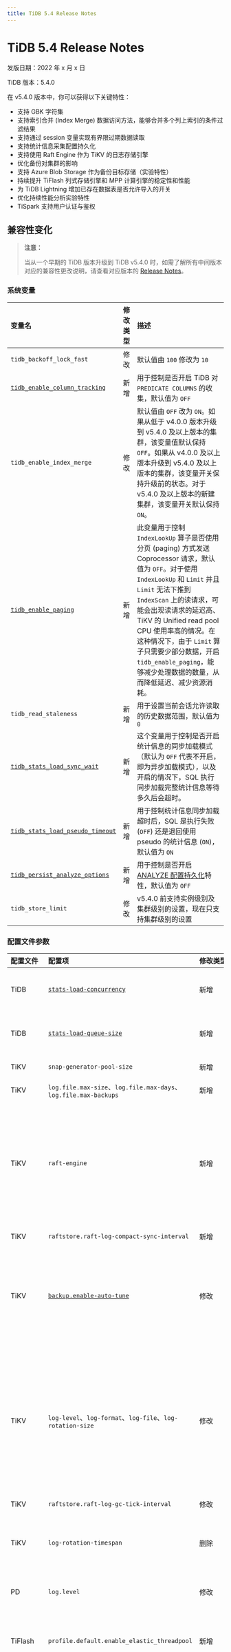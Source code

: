 ```yaml
---
title: TiDB 5.4 Release Notes
---
```


# TiDB 5.4 Release Notes

发版日期：2022 年 x 月 x 日

TiDB 版本：5.4.0

在 v5.4.0 版本中，你可以获得以下关键特性：

+ 支持 GBK 字符集
+ 支持索引合并 (Index Merge) 数据访问方法，能够合并多个列上索引的条件过滤结果
+ 支持通过 session 变量实现有界限过期数据读取
+ 支持统计信息采集配置持久化
+ 支持使用 Raft Engine 作为 TiKV 的日志存储引擎
+ 优化备份对集群的影响
+ 支持 Azure Blob Storage 作为备份目标存储（实验特性）
+ 持续提升 TiFlash 列式存储引擎和 MPP 计算引擎的稳定性和性能
+ 为 TiDB Lightning 增加已存在数据表是否允许导入的开关
+ 优化持续性能分析实验特性
+ TiSpark 支持用户认证与鉴权

## 兼容性变化

> **注意：**
>
> 当从一个早期的 TiDB 版本升级到 TiDB v5.4.0 时，如需了解所有中间版本对应的兼容性更改说明，请查看对应版本的 [Release Notes](/releases/release-notes.md)。

### 系统变量

|  变量名    |  修改类型    |  描述    |
| :---------- | :----------- | :----------- |
|  `tidb_backoff_lock_fast` | 修改 | 默认值由 `100` 修改为 `10` |
|  [`tidb_enable_column_tracking`](/system-variables.md#tidb_enable_column_tracking-从-v540-版本开始引入) | 新增 | 用于控制是否开启 TiDB 对 `PREDICATE COLUMNS` 的收集，默认值为 `OFF` |
| `tidb_enable_index_merge` | 修改 | 默认值由 `OFF` 改为 `ON`。如果从低于 v4.0.0 版本升级到 v5.4.0 及以上版本的集群，该变量值默认保持 `OFF`。如果从 v4.0.0 及以上版本升级到 v5.4.0 及以上版本的集群，该变量开关保持升级前的状态。对于 v5.4.0 及以上版本的新建集群，该变量开关默认保持 `ON`。 |
| [`tidb_enable_paging`](/system-variables.md#tidb_enable_paging-从-v540-版本开始引入)  | 新增 | 此变量用于控制 `IndexLookUp` 算子是否使用分页 (paging) 方式发送 Coprocessor 请求，默认值为 `OFF`。对于使用 `IndexLookUp` 和 `Limit` 并且 `Limit` 无法下推到 `IndexScan` 上的读请求，可能会出现读请求的延迟高、TiKV 的 Unified read pool CPU 使用率高的情况。在这种情况下，由于 `Limit` 算子只需要少部分数据，开启 `tidb_enable_paging`，能够减少处理数据的数量，从而降低延迟、减少资源消耗。 |
| `tidb_read_staleness` | 新增 | 用于设置当前会话允许读取的历史数据范围，默认值为 `0` |
| [`tidb_stats_load_sync_wait`](/system-variables.md#tidb_stats_load_sync_wait-从-v540-版本开始引入) | 新增 | 这个变量用于控制是否开启统计信息的同步加载模式（默认为 `OFF` 代表不开启，即为异步加载模式），以及开启的情况下，SQL 执行同步加载完整统计信息等待多久后会超时。 |
| [`tidb_stats_load_pseudo_timeout`](/system-variables.md#tidb_stats_load_pseudo_timeout-从-v540-版本开始引入) | 新增 | 用于控制统计信息同步加载超时后，SQL 是执行失败 (`OFF`) 还是退回使用 pseudo 的统计信息 (`ON`)，默认值为 `ON` |
| [`tidb_persist_analyze_options`](/system-variables.md#tidb_persist_analyze_options-从-v540-版本开始引入)  | 新增  | 用于控制是否开启 [ANALYZE 配置持久化](/statistics.md#analyze-配置持久化)特性，默认值为 `OFF` |
| `tidb_store_limit` | 修改 | v5.4.0 前支持实例级别及集群级别的设置，现在只支持集群级别的设置 |

### 配置文件参数

|  配置文件    |  配置项    |  修改类型    |  描述    |
| :---------- | :----------- | :----------- | :----------- |
| TiDB | [`stats-load-concurrency`](/tidb-configuration-file.md#stats-load-concurrency-从-v540-版本开始引入) | 新增 |  用于设置 TiDB 统计信息同步加载功能可以并发处理的最大列数，默认值为 `5`             |
| TiDB | [`stats-load-queue-size`](/tidb-configuration-file.md#stats-load-queue-size-从-v540-版本开始引入)   | 新增 |  用于设置 TiDB 统计信息同步加载功能最多可以缓存多少列的请求，默认值为 `1000`             |
| TiKV | `snap-generator-pool-size` | 新增 | `snap-generator` 线程池大小，默认值为 `2` |
| TiKV | `log.file.max-size`、`log.file.max-days`、`log.file.max-backups` | 新增  | 参数说明见 [TiKV 配置文件 - log.file](/tikv-configuration-file.md#logfile-从-v540-版本开始引入)。 |
| TiKV | `raft-engine` | 新增 | 包含 `enable`、`dir`、`batch-compression-threshold`、`bytes-per-sync`、`target-file-size`、`purge-threshold`、`recovery-mode`、`recovery-read-block-size`、`recovery-read-block-size`、`recovery-threads`，详情参见 [TiKV 配置文件：raft-engine](/tikv-configuration-file.md#raft-engine)。|
| TiKV | `raftstore.raft-log-compact-sync-interval` | 新增 | 控制 CompactLog 命令的间隔，默认值为 `2s` |
| TiKV | [`backup.enable-auto-tune`](/tikv-configuration-file.md#enable-auto-tune-从-v54-版本开始引入) | 修改 | 在 v5.3.0 中默认值为 `false`，自 v5.4.0 起默认值改为 `true`。表示在集群资源占用率较高的情况下，是否允许 BR 自动限制备份使用的资源，减少对集群的影响。在默认配置下，备份速度可能下降。 |
| TiKV | `log-level`、`log-format`、`log-file`、`log-rotation-size` | 修改 | 将 TiKV log 参数名替换为与 TiDB log 参数一致的参数名，即 `log.level`、`log.format`、`log.file.filename`、`log.enable-timestamp`。如果只设置了原参数、且把其值设为非默认值，原参数与新参数会保持兼容；如果同时设置了原参数和新参数，则会使用新参数。详情参见 [TiKV 配置文件 - log](/tikv-configuration-file.md#log-从-v540-版本开始引入)。 |
| TiKV | `raftstore.raft-log-gc-tick-interval` | 修改 | 默认值修改为 `3s` |
| TiKV  |  `log-rotation-timespan`  | 删除 |  轮换日志的时间跨度。当超过该时间跨度，日志文件会被轮换，即在当前日志文件的文件名后附加一个时间戳，并创建一个新文件。 |
| PD | `log.level` | 修改 | 默认值由 "INFO" 改为 "info"，保证大小写不敏感 |
| TiFlash | `profile.default.enable_elastic_threadpool` | 新增  |  表示是否启用可自动扩展的线程池。打开该配置项可以显著提高 TiFlash 在高并发场景的 CPU 利用率。默认值为 `false`。|
| TiFlash | [`storage.format_version`](/tiflash/tiflash-configuration.md#配置文件-tiflashtoml) | 新增 | 表示 DTFile 储存文件格式，默认值为 `2`，该格式在数据文件中内嵌哈希值。也可以设置为 `3`，该格式包含元数据，标记数据校验，支持多种哈希算法。|
| TiFlash | `logger.count` | 修改 | 默认值修改为 `10` |
| TiFlash | `status.metrics_port` | 修改 | 默认值修改为 `8234` |
| TiFlash | `raftstore.apply-pool-size` | 新增 | 处理 Raft 数据落盘的线程池中线程的数量，默认值为 `4`。 |
| TiFlash | `raftstore.store-pool-size` | 新增 | 处理 Raft 的线程池中线程的数量，即 Raftstore 线程池的大小，默认值为 `4`。 |
| TiDB Data Migration (DM) | [`collation_compatible`](/dm/task-configuration-file-full.md#完整配置文件示例) | 同步 CREATE 语句中缺省 Collation 的方式，可选 "loose" 和 "strict"，默认为 "loose"。 |
| TiCDC | `enable-tidb-extension` | 新增 |  开启该配置项后，TiCDC 在 Canal-JSON 协议格式中附加 TiDB 扩展字段。                  |
| TiCDC | `max-message-bytes` | 修改 | 将 Kafka sink 模块的 `max-message-bytes` 默认值设置为 `104857601`（10MB）  |
| TiCDC | `partition-num`      | 修改 | 将 Kafka Sink `partition-num` 的默认值改由 `4` 为 `3`，使 TiCDC 更加平均地分发消息到各个 Kafka partition |
| TiDB Lightning | `meta-schema-name` | 修改 | 此配置项控制 TiDB Lightning 在目标 TiDB 中保存 metadata 对应的 schema name。从 v5.4.0 开始，只在开启了并行导入功能时（对应配置为 `tikv-importer.incremental-import = true` ），才会在目标 TiDB 中创建此库。 |
| TiDB Lightning | `task-info-schema-name` |  新增  | 用于配置当 Lightning 检测到冲突数据时，对应冲突数据存储的库名，默认值为 "lightning_task_info"。如果没有开启冲突检测功能，则无需配置此参数。  |
| TiDB Lightning | `incremental-import` | 新增 | 是否允许向已存在数据的表导入数据。默认值为 false |

### 其他

- TiDB Dashboard 默认不再使用 `root` + 空密码登录。

    从 v5.4.0开始，使用 TiUP 启动集群时推荐使用 `start --initial`。执行该操作启动集群后，会为 `root` 账号自动生成一个随机密码，`root` 账号登录 Dashboard 需要使用这个密码。

- 为 TiDB 和 PD 之间新增接口。使用 `information_schema.TIDB_HOT_REGIONS_HISTORY` 系统表时，TiDB 需要使用匹配的 PD 版本。
- TiDB Server、PD Server 和 TiKV Server 将采用统一的参数命名方式来管理日志命名、输出格式、轮转和过期的规则。参见 [TiKV 配置文件 - log](/tikv-configuration-file.md#log-从-v540-版本开始引入)。

## 新功能

### SQL

- **TiDB 从 v5.4.0 起支持 GBK 字符集**

    在 v5.4.0 前，TiDB 支持 `ascii`、`binary`、`latin1`、`utf8` 和 `utf8mb4` 字符集。为了更好的支持中文用户，TiDB 从 v5.4.0 版本开始支持 GBK 字符集，同时支持 `gbk_bin` 和 `gbk_chinese_ci` 两种排序规则（在使用这两种排序规则前需要开启 TiDB 配置项 `new_collations_enabled_on_first_bootstrap`）。

在使用 GBK 字符集时，需要注意兼容性限制，详情参考[字符集和排序 - GBK](/character-set-gbk.md)。

### 安全

- **TiSpark 支持用户认证与鉴权**

    TiSpark 提供数据库和表级别的读写授权验证以及数据库用户认证验证。开启该功能后，能避免业务侧未经授权运行抽数等批量任务获取数据，提高线上集群的稳定性和数据安全性。从 TiSpark v2.5.0 起开始支持。

    该功能默认关闭。开启后，如果用户没有对应的权限，通过 TiSpark 操作会抛出对应的异常。

### 性能

- **新增 Raft Engine（实验特性）**

    支持使用 [Raft Engine](https://github.com/tikv/raft-engine) 作为 TiKV 的日志存储引擎。与使用 RocksDB 相比，Raft Engine 可以减少至多 40% 的 TiKV I/O 写流量和 10% 的 CPU 使用，同时在特定负载下提升 5% 左右前台吞吐，减少 20% 尾延迟。

    由于 Raft Engine 涉及数据格式改动，目前仍属于实验特性，并默认关闭。同时请注意最新的 Raft Engine 不与 v5.4.0 版本前的 Raft Engine 兼容。因此在进行跨越 v5.4.0 版本的升级和降级之前，需要确保已有 TiKV 节点上的 Raft Engine 已被关闭。

    [用户文档](/tikv-configuration-file.md#raft-engine)

- **持续提升 TiFlash 列式存储引擎和 MPP 计算引擎的稳定性和性能**

    - 支持将更多函数下推至 MPP 引擎
        - 字符串函数：`LPAD()`、`RPAD()`、`STRCMP()`
        - 日期时间函数：`ADDDATE()`、`DATE_ADD()`、`DATE_SUB()`、`SUBDATE()`、`QUARTER()`
    - 引入动态线程池，提升资源利用率（实验特性）
    - 新增或修改一些 TiFlash 已有配置的默认值，提升 TiFlash 的性能和稳定性
    - 提升由行存到列存数据同步处理时对 raft log 的解码 (decoding) 效率，使 CPU 使用率降低达 90%
    - TiFlash 调整了文件系统中 Delta Tree 相关的默认参数，使之更适合一般的生产环境

- **通过 session 变量实现有界限过期数据读取**

    TiDB 是基于 Raft 协议的多副本分布式数据库。面对高并发，高吞吐业务场景，可以通过follower 节点实现读性能扩展，构建读写分离架构。

    针对不同的业务场景，follower 提供强一致读和弱一致过期读两种读模式。强一致读满足数据实时性要求严格的业务场景，但是因为 leader 和 follower 的数据同步延迟、吞吐较低、延迟较高，特别是在跨机房架构下延迟问题被进一步放大。

    在对数据实时性要求不高的业务场景下，可以选择过期读模式。使用该模式可以降低延迟和提升吞吐。TiDB 目前支持通过显示只读事务或 SQL 语句的方式实现过期读。两种方式均支持指定时间的精确过期读和指定时间边界的过期读两种模式，详细用法请参考[过期读文档](/read-historical-data.md)。

    从 v5.4.0 版本开始 TiDB 支持通过 session 变量设置有界限过期读，进一步提升易用性，具体设置如下：

    ```sql
    set @@tidb_replica_read=leader_and_follower
    set @@tidb_read_staleness="-5"
    ```

    通过该设置，可以实现就近选取 leader 或 follower 节点，并读取 5 秒钟前的最新过期数据，满足准实时场景下低延迟高吞吐数据访问的业务诉求，降低研发门槛，提升易用性。

- **TiDB 正式发布索引合并 (Index Merge) 功能**

    [索引合并](/explain-index-merge.md) 是在 TiDB v4.0 版本中作为实验特性引入的一种查询执行方式的优化，可以大幅提高查询在扫描多列数据时条件过滤的效率。例如对以下的查询，若 `WHERE` 子句中两个 `OR` 连接的过滤条件在各自包含的 _key1_ 与 _key2_ 两个列上都存在索引，则 _索引合并_ 可以同时利用  _key1_ 与 _key2_ 上的索引分别进行过滤，然后合并出最终的结果。

    ```sql
    SELECT * FROM table WHERE key1 <= 100 OR key2 = 200;
    ```

    以往 TiDB 在一个表上的查询只能使用一个索引，无法同时使用多个索引进行条件过滤。相较以往，_索引合并_ 避免了此情况下可能不必要的大量数据扫描，也可以使得需要灵活查询不特定多列数据组合的用户利用单列上的索引达到高效稳定的查询，无需大量构建多列复合索引。

    本版本正式发布了 _索引合并 (Index Merge)_ 特性，但仍存在以下的使用条件和限制（详情请参见[用户文档](/explain-index-merge.md)）：

    目前 TiDB 的 _索引合并_ 优化只限于 _析取范式_ (X<sub>1</sub> ⋁ X<sub>2</sub> ⋁ …X<sub>n</sub>)，即 `WHERE` 子句中过滤条件连接词为 `OR`。

    如果全新部署的集群版本为 v5.4.0 或以上，此特性默认开启。如果从 v5.4.0 以前的版本升级到 v5.4.0 或以上，默认保持升级前此特性的开关状态（v4.0.0 之前无此项特性的版本默认关闭），由用户决定是否开启。

- **支持收集部分列的统计信息（实验特性）**
    
    执行 SQL 语句时，优化器在大多数情况下只会用到部分列（例如， `WHERE`、`JOIN`、`ORDER BY`、`GROUP BY` 子句中用到的列）的统计信息。这些被优化器用到的列称为 `PREDICATE COLUMNS`。
    
    从 v5.4.0 开始，TiDB 引入了收集部分列的统计信息的特性（默认关闭），支持只收集指定列或者 `PREDICATE COLUMNS` 的统计信息，极大地降低了收集统计信息的开销。
    
    [用户文档](/statistics.md#收集部分列的统计信息)
    
- **支持统计信息的同步加载（实验特性）**

    从 v5.4.0 开始，TiDB 引入了统计信息同步加载的特性（默认关闭），支持执行当前 SQL 语句时将直方图、TopN、CMSketch 等占用空间较大的统计信息同步加载到内存，提高该 SQL 语句优化时统计信息的完整性。
    
    [用户文档](/statistics.md#统计信息的加载)

### 稳定性

- **支持统计信息采集配置持久化**

    统计信息是优化器生成执行计划时所参考的基础信息之一，统计信息的准确性直接影响生成的执行计划是否合理。为了保证统计信息的准确性，有时候需要针对不同的表、分区、索引设置不同的采集配置项。

    TiDB 从 v5.4.0 版本开始支持 `ANALYZE` 配置持久化功能，方便后续收集统计信息时沿用已有配置项。
    
    `ANALYZE` 配置持久化功能默认开启（系统变量 `tidb_analyze_version = 2` 且 `tidb_persist_analyze_options = true`），用于记录手动执行 `ANALYZE` 语句时指定的持久化配置项。记录后，当 TiDB 下一次自动更新统计信息或者你手动收集统计信息但未指定配置项时，TiDB 会按照记录的配置项收集统计信息。
    
    [用户文档](/statistics.md#analyze-配置持久化)


## 高可用和容灾

- **优化备份对集群的影响**

    Backup & Restore (BR) 增加了备份线程自动调节功能（默认开启）。该功能通过监控集群资源的使用率自动调节备份的线程数的方式，降低备份过程对集群的影响。在某些 Case 验证中，通过增加集群用于备份的资源和开启备份线程自动调节功能，备份的影响可以降低到 10% 以下。
    详细文档请阅读 [BR 自动调节](/br/br-features.md#自动调节-从-v54-版本开始引入)。

- **支持 Azure Blob Storage 作为备份目标存储（实验特性）**

    Backup & Restore (BR) 支持 Azure Blob Storage 作为备份的远端目标存储。在 Azure Cloud 环境部署 TiDB 的用户，可以支持使用该功能将集群数据备份到 Azure Blob Storage 服务中。

    该功能目前是实验特性，详细情况参考 [BR 支持 Azure Blob Storage 远端存储](/br/backup-and-restore-azblob.md)。


### 数据迁移

- **为 TiDB Lightning 增加已存在数据表是否允许导入的开关**

    为 TiDB Lightning 增加 `incremental-import` 开关。默认值为 `false`，表明目标表已存在数据时将不会执行导入。将默认值改为 `true` 则继续导入。注意，当使用并行导入特性时，需要将该配置项设为 `true`。

- **为 TiDB Lightning 增加新参数，用于在并行导入模式下保存各个 TiDB Lightning 实例元信息的 schema 名字 **

     为 TiDB Lightning 增加 `meta-schema-name` 参数。在并行导入模式下，该参数用于在目标集群保存各个 TiDB Lightning 实例元信息的 schema 名字，默认值为 "lightning_metadata"。对于参与同一批并行导入的每个 TiDB Lightning 实例，必须将此配置项设置为相同的值，否则将无法确保导入数据的正确性。

- **在 TiDB Lightning 中添加重复数据的检测**

    在 `backend=local` 模式下，数据导入完成之前 TiDB Lightning 会输出冲突数据，然后从数据库中删除这些冲突数据。用户可以在导入完成后解析冲突数据，并根据业务规则选择适合的数据进行插入。建议根据冲突数据清洗上游数据源，避免在后续增量数据迁移阶段遇到冲突数据而造成数据不一致。

- **在 TiDB Data Migration (DM) 中 优化 relay log 的使用方式**

    - 恢复 `source` 配置中 `enable-relay` 开关
    - 增加 `start-relay` 或 `stop-relay` 命令中动态开启或关闭 relay log 的功能
    - relay log 的开启状态与 `source` 绑定，source 迁移到任意 DM-worker 均保持原有开启或关闭状态
    - relay log 的存放路径移至 DM-worker 配置文件

- **在 DM 中优化[排序规则](/character-set-and-collation.md)的处理方式**

    增加 collation_compatible 开关，支持 strict 和 loose（默认）两种模式：

    - 如果对排序规则要求不严格，允许上下游查询结果排序规则不一致，使用默认的 loose 模式可以避免报错。
    - 如果对排序规则要求严格，业务要求排序规则必须一致，则应当使用 strict 模式。但如果下游不支持上游缺省的 collation，同步可能会报错。

- **在 DM 中优化 `transfer source`，支持平滑执行同步任务**

    当 DM-worker 所在各节点负载不均衡时，`transfer source` 命令可用于手动将某 `source` 配置迁移到其他节点。优化后的 `transfer source` 简化了用户操作步骤，不再要求先暂停所有关联 task 而是直接执行平滑迁移，DM 将在内部完成所需操作。

- **DM OpenAPI 特性 GA**

    DM 支持通过 API 的方式进行日常管理，包括增加数据源、管理任务等。本次更新 OpenAPI 从实验特性转为正式特性。

### 问题诊断效率

- **Top SQL（实验特性）**

    新推出实验性特性 Top SQL（默认关闭），帮助用户轻松找到节点中负载贡献较大的查询。

    [用户文档](/dashboard/top-sql.md)

### TiDB 数据共享订阅

- **优化 TiCDC 对集群的影响**

    大幅降低了 TiCDC 启用后，对 TiDB 集群的性能影响。在实验室环境中，TiCDC 对 TiDB 的性能影响可以降低到 5% 以下。

### 部署及运维

- **持续性能分析（实验特性）**

    - 支持更多组件：除了 TiDB、PD 和 TiKV 外，v5.4.0 版本中还支持查看 TiFlash CPU Profiling
    - 支持更方便的查看形式：支持以火焰图形式查看 CPU Profiling 和 Goroutine 结果。
    - 支持更多部署环境：支持在 TiDB Operator 部署环境下启用持续性能分析功能。

    该功能默认关闭，需进入 TiDB Dashboard 持续性能分析页面开启，开启方法见[用户文档](/dashboard/continuous-profiling.md)。

    持续性能分析仅支持由 v1.9.0 及以上版本 TiUP 或 v1.3.0 及以上版本 TiDB Operator 升级或安装的集群。

## 提升改进

+ TiDB

    - 新增系统变量 `tidb_enable_paging`，开启该功能可显著降低使用 `IndexLookUp` 和 `Limit` 并且 `Limit` 数据较小且无法下推到 `IndexScan` 上的读请求的延迟 [#30578](https://github.com/pingcap/tidb/issues/30578)
    - 支持 `ADMIN {SESSION | INSTANCE | GLOBAL} PLAN_CACHE` 语法，用于清空缓存的查询计划 [#30370](https://github.com/pingcap/tidb/pull/30370)

+ TiKV

    - Coprocessor 支持分页 API 进行流式处理 [#11448](https://github.com/tikv/tikv/issues/11448)
    - 支持 `read-through-lock`，使读操作不需要等待清理 secondary lock [#11402](https://github.com/tikv/tikv/issues/11402)
    - 增加了磁盘保护机制，尽量避免磁盘空间耗尽导致 panic [#10537](https://github.com/tikv/tikv/issues/10537)
    - 日志支持存档和轮替 [#11651](https://github.com/tikv/tikv/issues/11651)
    - 减少 Raft 客户端的系统调用并提高 CPU 效率 [#11309](https://github.com/tikv/tikv/issues/11309)
    - Coprocessor 支持下推 substring 到 TiKV [#11495](https://github.com/tikv/tikv/issues/11495)
    - 通过跳过读锁提高在 RC 隔离级别中扫描的性能 [#11485](https://github.com/tikv/tikv/issues/11485)
    - 减少备份使用的默认线程池大小，并在压力大时限制其使用 [#11000](https://github.com/tikv/tikv/issues/11000)
    - 支持动态调整 Apply 和 Store 线程池大小 [#11159](https://github.com/tikv/tikv/issues/11159)
    - 支持配置 `snap-generator` 线程池大小 [#11247](https://github.com/tikv/tikv/issues/11247)
- 优化在文件数较多且读写频繁的场景下 RocksDB 的全局锁争用问题 [rocksdb#250](https://github.com/tikv/rocksdb/pull/250)

+ PD

+ TiFlash

+ Tools

    + Backup & Restore (BR)

    + TiCDC

    + TiDB Data Migration (DM)

    + TiDB Lightning

    + Dumpling

    + TiDB Binlog

## Bug 修复

+ TiDB

    - 修复当从 v4.x 版本升级到 v5.x 版本后 `tidb_analyze_version` 的值变化的问题 [#25422](https://github.com/pingcap/tidb/issues/25422)
    - 修复在子查询中使用不同的 collation 导致查询结果错误的问题 [#30748](https://github.com/pingcap/tidb/issues/30748)
    - 修复 `concat(ifnull(time(3))` 的结果与 MySQL 不一致的问题 [#29498](https://github.com/pingcap/tidb/issues/29498)
    - 修复乐观事务下数据索引可能不一致的问题 [#30410](https://github.com/pingcap/tidb/issues/30410)
    - 修复当表达式不能下推给 TiKV 时 IndexMerge 查询计划错误的问题 [#30200](https://github.com/pingcap/tidb/issues/30200)
    - 修复并发的列类型变更导致 schema 与数据不一致的问题 [#31048](https://github.com/pingcap/tidb/issues/31048)
    - 修复当有子查询时 IndexMerge 的查询结果错误的问题 [#30913](https://github.com/pingcap/tidb/issues/30913)
    - 修复当客户端设置过大的 FetchSize 后 TiDB 执行会 panic 的问题 [#30896](https://github.com/pingcap/tidb/issues/30896)
    - 修复 LEFT JOIN 有时会被错误地转换成 INNER JOIN 的问题 [#20510](https://github.com/pingcap/tidb/issues/20510)
    - 修复当 `CASE-WHEN` 表达式与 collation 同时使用时可能 panic 的问题 [#30245](https://github.com/pingcap/tidb/issues/30245)
    - 修复当 `IN` 的值中带有二进制常量时查询结果错误的问题 [#31261](https://github.com/pingcap/tidb/issues/31261)
    - 修复当 CTE 中带有子查询时查询结果错误的问题 [#31255](https://github.com/pingcap/tidb/issues/31255)
    - 修复 `INSERT ... SELECT ... ON DUPLICATE KEY UPDATE` 语句 panic 的问题 [#28078](https://github.com/pingcap/tidb/issues/28078)
    - 修复 INDEX HASH JOIN 报 `send on closed channel` 的问题 [#31129](https://github.com/pingcap/tidb/issues/31129)

+ TiKV

    - 修复 MVCC 删除记录可能不会被 GC 删除的问题 [#11217](https://github.com/tikv/tikv/issues/11217)
    - 修复悲观事务中 prewrite 请求重试在极少数情况下影响数据一致性的风险 [#11187](https://github.com/tikv/tikv/issues/11187)
    - 修复 GC 扫描导致的内存溢出 [#11410](https://github.com/tikv/tikv/issues/11410)
    - 修复当达到磁盘容量满时 RocksDB flush 或 compaction 导致的 panic [#11224](https://github.com/tikv/tikv/issues/11224)

+ PD

+ TiFlash

+ Tools

    + Backup & Restore (BR)

    + TiCDC

    + TiDB Data Migration (DM)

    + TiDB Lightning

        - 修复当 TiDB Lightning 没有权限访问 `mysql.tidb` 表时，导入的结果不正确的问题 [#31088](https://github.com/pingcap/tidb/issues/31088)

    + Dumpling

    + TiDB Binlog


